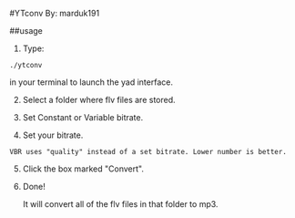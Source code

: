 #YTconv
By: marduk191

##usage
1. Type:
````
./ytconv
````
in your terminal to launch the yad interface.

2. Select a folder where flv files are stored.

3. Set Constant or Variable bitrate.

4.  Set your bitrate.
````
VBR uses "quality" instead of a set bitrate. Lower number is better.
````

5. Click the box marked "Convert".

6. Done!

   It will convert all of the flv files in that folder to mp3.
